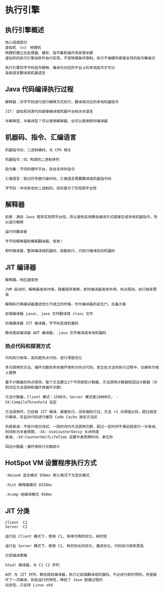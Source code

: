 # 执行引擎

## 执行引擎概述

    核心组成部分
    虚拟机 《=》 物理机
    物理机建立在处理器、缓存、指令集和操作系统曾米娜
    虚拟机的执行引擎由软件自行实现，不受物理条件限制，执行不被硬件直接支持的指令集格式

    执行引擎将字节码指令解释、编译为对应的平台上的本地指令才可以
    高级语言翻译成机器语言

## Java 代码编译执行过程

    解释器：对字节码进行逐行解释方式执行，翻译成对应的本地机器指令

    JIT: 虚拟机将源代码直接编译成机器平台相关的语言

    半解释型、半编译型？可以使用解释器、也可以使用即时编译器

## 机器码、指令、汇编语言

    机器指令码，二进制编码，与 CPU 相关

    机器指令：01 构成的二进制序列

    指令集：不同的硬件平台，各自支持的指令

    汇编语言：助记符号替代操作码，汇编语言需要翻译成机器指令码

    字节码：中间状态的二进制码，目的是为了实现跨平台性

## 解释器

    初衷：满足 Java 程序实现跨平台性，所以避免采用静态编译方式直接生成本地机器指令，所以逐行解释

    运行时翻译者

    字节码解释器和模板翻译器，低效！

    即时编译器，整体编译成机器码，函数执行，只执行编译后的机器码  

## JIT 编译器

    解释器，响应速度快

    JVM 启动时，解释器发挥作用，随着程序推移，即时编译器发挥作用，热点探测，执行效率更高

    解释执行再编译器激进优化不成立的时候，作为编译器的逃生门，后备方案

    前端编译器 javac, java 文件翻译成 class 文件

    后端编译器 JIT 编译器，字节码变成机器码

    静态提前编译器 AOT 编译器，.java 文件编译成本地机器码

### 热点代码和探测方式

    代码执行频率，高的是热点代码，进行深度优化

    多次调用的方法，循环次数较多的循环体称为热点代码，发生在方法的执行过程中，也被称为栈上替换

    基于计数器的热点探测，每个方法建立2个不同类型计数器，方法调用计数器和回边计数器（分别对应方法调用和循环体循环次数）

    方法计数器，Client 模式：1500次，Server 模式是10000次， -XX:CompileThreshold 设定

    方法调用时，已经被 JIT 编译，直接执行，没有被执行过，方法 +1 与阈值比较，超过就进行编译，并且对代码进行缓存 Code Cache 放在方法区

    热度衰减：不统计绝对测试，一段时间内方法调用次数，超过一定时间不满足就进行一半衰减，时间称为半衰周期，-XX:-UseCounterDecsy 关闭热度
    衰减，-XX:CounterHalfLifeTime 设置半衰周期时间，单位秒

    回边计数器：循环体执行次数统计

## HotSpot VM 设置程序执行方式

    -Xmixed 混合模式 936ms 默认情况下为混合模式

    -Xint 解释器模式 6520ms

    -Xcomp 纯编译模式 950ms

## JIT 分类

    Client  C1
    Server  C2

    运行在 Client 模式下，使用 C1, 简单可靠的优化，耗时短

    运行在 Server 模式下，使用 C2, 耗时较长的优化，激进优化，代码执行效率更高

    分层编译策略

    Gtaal 编译器，与 C1 C2 并列

    AOT 与 JIT 并列，静态提前编译器，执行之前就翻译成机器码，不必进行即时预热，但是破坏了一次编译、到处运行的特性，降低了 Java 链接过程的
    动态性，只支持 Linux x64